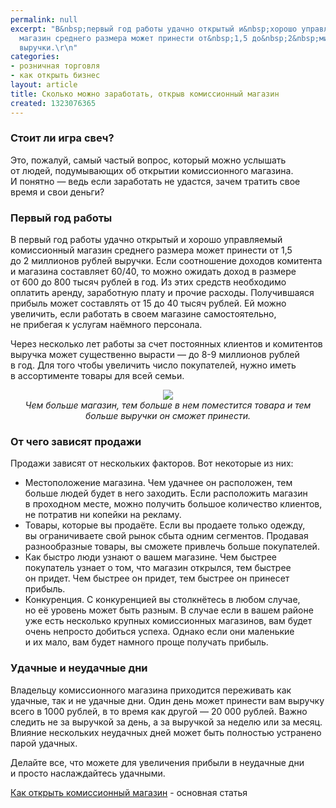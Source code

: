 ```yaml
---
permalink: null
excerpt: "В&nbsp;первый год работы удачно открытый и&nbsp;хорошо управляемый комиссионный
  магазин среднего размера может принести от&nbsp;1,5 до&nbsp;2&nbsp;миллионов рублей
  выручки.\r\n"
categories:
- розничная торговля
- как открыть бизнес
layout: article
title: Сколько можно заработать, открыв комиссионный магазин
created: 1323076365
---
```

<!--break-->
<h3>Стоит&nbsp;ли игра свеч?</h3>
<p>Это, пожалуй, самый частый вопрос, который можно услышать от&nbsp;людей, подумывающих об&nbsp;открытии комиссионного магазина. И&nbsp;понятно&nbsp;— ведь если заработать не&nbsp;удастся, зачем тратить свое время и&nbsp;свои деньги?</p>
<h3>Первый год работы</h3>
<p>В&nbsp;первый год работы удачно открытый и&nbsp;хорошо управляемый комиссионный магазин среднего размера может принести от&nbsp;1,5 до&nbsp;2&nbsp;миллионов рублей выручки. Если соотношение доходов комитента и&nbsp;магазина составляет 60/40, то&nbsp;можно ожидать доход в&nbsp;размере от&nbsp;600 до&nbsp;800 тысяч рублей в&nbsp;год. Из&nbsp;этих средств необходимо оплатить аренду, заработную плату и&nbsp;прочие расходы. Получившаяся прибыль может составлять от&nbsp;15&nbsp;до&nbsp;40&nbsp;тысяч рублей. Ей&nbsp;можно увеличить, если работать в&nbsp;своем магазине самостоятельно, не&nbsp;прибегая к&nbsp;услугам наёмного персонала. </p>
<p>Через несколько лет работы за&nbsp;счет постоянных клиентов и&nbsp;комитентов выручка может существенно вырасти&nbsp;— до&nbsp;<nobr>8-9</nobr> миллионов рублей в&nbsp;год. Для того чтобы увеличить число покупателей, нужно иметь в&nbsp;ассортименте товары для всей семьи.</p>
<p  style="text-align:center;"><img  src="/img/skolko-zarabotat-na komissionnom-magazine.jpg"/><br><i>Чем больше магазин, тем больше в&nbsp;нем поместится товара и&nbsp;тем больше выручки он&nbsp;сможет принести.</i></p>

<h3>От&nbsp;чего зависят продажи</h3>
<p>Продажи зависят от&nbsp;нескольких факторов. Вот некоторые из&nbsp;них:</p>
<ul>
	<li>Местоположение магазина. Чем удачнее он&nbsp;расположен, тем больше людей будет в&nbsp;него заходить. Если расположить магазин в&nbsp;проходном месте, можно получить большое количество клиентов, не&nbsp;потратив ни&nbsp;копейки на&nbsp;рекламу.</li>
	<li>Товары, которые вы&nbsp;продаёте. Если вы&nbsp;продаете только одежду, вы&nbsp;ограничиваете свой рынок сбыта одним сегментов. Продавая разнообразные товары, вы&nbsp;сможете привлечь больше покупателей.</li>
	<li>Как быстро люди узнают о&nbsp;вашем магазине. Чем быстрее покупатель узнает о&nbsp;том, что магазин открылся, тем быстрее он&nbsp;придет. Чем быстрее он&nbsp;придет, тем быстрее он&nbsp;принесет прибыль.</li>
	<li>Конкуренция. С&nbsp;конкуренцией вы&nbsp;столкнётесь в&nbsp;любом случае, но&nbsp;её&nbsp;уровень может быть разным. В&nbsp;случае если в&nbsp;вашем районе уже есть несколько крупных комиссионных магазинов, вам будет очень непросто добиться успеха. Однако если они маленькие и&nbsp;их&nbsp;мало, вам будет намного проще получать прибыль.</li>
</ul>
<h3>Удачные и&nbsp;неудачные дни</h3>
<p>Владельцу комиссионного магазина приходится переживать как удачные, так и&nbsp;не&nbsp;удачные дни. Один день может принести вам выручку всего в&nbsp;1000&nbsp;рублей, в&nbsp;то&nbsp;время как другой&nbsp;— 20&nbsp;000&nbsp;рублей. Важно следить не&nbsp;за&nbsp;выручкой за&nbsp;день, а&nbsp;за&nbsp;выручкой за&nbsp;неделю или за&nbsp;месяц. Влияние нескольких неудачных дней может быть полностью устранено парой удачных. </p>
<p>Делайте все, что можете для увеличения прибыли в&nbsp;неудачные дни и&nbsp;просто наслаждайтесь удачными.</p>
<div class="finf">
<p><a href="http://www.business101.ru/article/kak-otkryt-komissionnyj-magazin">Как открыть комиссионный магазин</a> - основная статья
